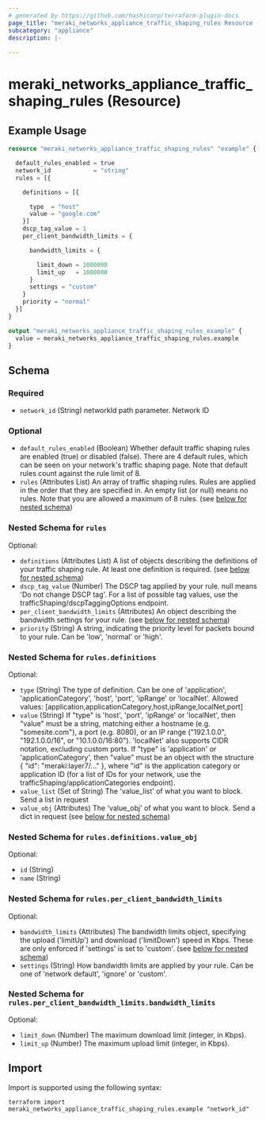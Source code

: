 ```yaml
---
# generated by https://github.com/hashicorp/terraform-plugin-docs
page_title: "meraki_networks_appliance_traffic_shaping_rules Resource - terraform-provider-meraki"
subcategory: "appliance"
description: |-
  
---
```


# meraki_networks_appliance_traffic_shaping_rules (Resource)



## Example Usage

```terraform
resource "meraki_networks_appliance_traffic_shaping_rules" "example" {

  default_rules_enabled = true
  network_id            = "string"
  rules = [{

    definitions = [{

      type  = "host"
      value = "google.com"
    }]
    dscp_tag_value = 1
    per_client_bandwidth_limits = {

      bandwidth_limits = {

        limit_down = 1000000
        limit_up   = 1000000
      }
      settings = "custom"
    }
    priority = "normal"
  }]
}

output "meraki_networks_appliance_traffic_shaping_rules_example" {
  value = meraki_networks_appliance_traffic_shaping_rules.example
}
```

<!-- schema generated by tfplugindocs -->
## Schema

### Required

- `network_id` (String) networkId path parameter. Network ID

### Optional

- `default_rules_enabled` (Boolean) Whether default traffic shaping rules are enabled (true) or disabled (false). There are 4 default rules, which can be seen on your network's traffic shaping page. Note that default rules count against the rule limit of 8.
- `rules` (Attributes List) An array of traffic shaping rules. Rules are applied in the order that
    they are specified in. An empty list (or null) means no rules. Note that
    you are allowed a maximum of 8 rules. (see [below for nested schema](#nestedatt--rules))

<a id="nestedatt--rules"></a>
### Nested Schema for `rules`

Optional:

- `definitions` (Attributes List) A list of objects describing the definitions of your traffic shaping rule. At least one definition is required. (see [below for nested schema](#nestedatt--rules--definitions))
- `dscp_tag_value` (Number) The DSCP tag applied by your rule. null means 'Do not change DSCP tag'.
    For a list of possible tag values, use the trafficShaping/dscpTaggingOptions endpoint.
- `per_client_bandwidth_limits` (Attributes) An object describing the bandwidth settings for your rule. (see [below for nested schema](#nestedatt--rules--per_client_bandwidth_limits))
- `priority` (String) A string, indicating the priority level for packets bound to your rule.
    Can be 'low', 'normal' or 'high'.

<a id="nestedatt--rules--definitions"></a>
### Nested Schema for `rules.definitions`

Optional:

- `type` (String) The type of definition. Can be one of 'application', 'applicationCategory', 'host', 'port', 'ipRange' or 'localNet'.
                                              Allowed values: [application,applicationCategory,host,ipRange,localNet,port]
- `value` (String) If "type" is 'host', 'port', 'ipRange' or 'localNet', then "value" must be a string, matching either
    a hostname (e.g. "somesite.com"), a port (e.g. 8080), or an IP range ("192.1.0.0",
    "192.1.0.0/16", or "10.1.0.0/16:80"). 'localNet' also supports CIDR notation, excluding
    custom ports.
     If "type" is 'application' or 'applicationCategory', then "value" must be an object
    with the structure { "id": "meraki:layer7/..." }, where "id" is the application category or
    application ID (for a list of IDs for your network, use the trafficShaping/applicationCategories
    endpoint).
- `value_list` (Set of String) The 'value_list' of what you want to block. Send a list in request
- `value_obj` (Attributes) The 'value_obj' of what you want to block. Send a dict in request (see [below for nested schema](#nestedatt--rules--definitions--value_obj))

<a id="nestedatt--rules--definitions--value_obj"></a>
### Nested Schema for `rules.definitions.value_obj`

Optional:

- `id` (String)
- `name` (String)



<a id="nestedatt--rules--per_client_bandwidth_limits"></a>
### Nested Schema for `rules.per_client_bandwidth_limits`

Optional:

- `bandwidth_limits` (Attributes) The bandwidth limits object, specifying the upload ('limitUp') and download ('limitDown') speed in Kbps. These are only enforced if 'settings' is set to 'custom'. (see [below for nested schema](#nestedatt--rules--per_client_bandwidth_limits--bandwidth_limits))
- `settings` (String) How bandwidth limits are applied by your rule. Can be one of 'network default', 'ignore' or 'custom'.

<a id="nestedatt--rules--per_client_bandwidth_limits--bandwidth_limits"></a>
### Nested Schema for `rules.per_client_bandwidth_limits.bandwidth_limits`

Optional:

- `limit_down` (Number) The maximum download limit (integer, in Kbps).
- `limit_up` (Number) The maximum upload limit (integer, in Kbps).

## Import

Import is supported using the following syntax:

```shell
terraform import meraki_networks_appliance_traffic_shaping_rules.example "network_id"
```
